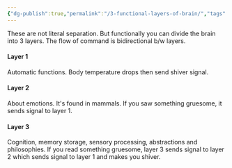 ```yaml
---
{"dg-publish":true,"permalink":"/3-functional-layers-of-brain/","tags":["compilation"]}
---
```


These are not literal separation. But functionally you can divide the brain into 3 layers. 
The flow of command is bidirectional b/w layers. 
#### Layer 1
Automatic functions.
Body temperature drops then send shiver signal. 
#### Layer 2
About emotions. 
It's found in mammals. 
If you saw something gruesome, it sends signal to layer 1. 
#### Layer 3
Cognition, memory storage, sensory processing, abstractions and philosophies. 
If you read something gruesome, layer 3 sends signal to layer 2 which sends signal to layer 1 and makes you shiver.  
